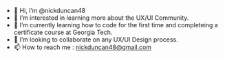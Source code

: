 - 👋 Hi, I’m @nickduncan48
- 👀 I’m interested in learning more about the UX/UI Community.
- 🌱 I’m currently learning how to code for the first time and completeing a certificate course at Georgia Tech. 
- 💞️ I’m looking to collaborate on any UX/UI Design process.
- 📫 How to reach me : nickduncan48@gmail.com

<!---
nickduncan48/nickduncan48 is a ✨ special ✨ repository because its `README.md` (this file) appears on your GitHub profile.
You can click the Preview link to take a look at your changes.
--->
